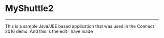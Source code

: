 # MyShuttle2
-------------

This is a sample Java/JEE based application that was used in the Connect 2016 demo. 
And this is the edit I have made
